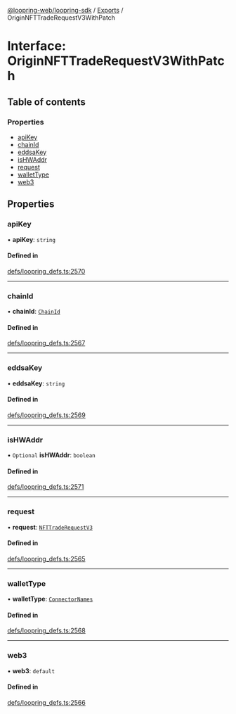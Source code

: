 [@loopring-web/loopring-sdk](../README.md) / [Exports](../modules.md) / OriginNFTTradeRequestV3WithPatch

# Interface: OriginNFTTradeRequestV3WithPatch

## Table of contents

### Properties

- [apiKey](OriginNFTTradeRequestV3WithPatch.md#apikey)
- [chainId](OriginNFTTradeRequestV3WithPatch.md#chainid)
- [eddsaKey](OriginNFTTradeRequestV3WithPatch.md#eddsakey)
- [isHWAddr](OriginNFTTradeRequestV3WithPatch.md#ishwaddr)
- [request](OriginNFTTradeRequestV3WithPatch.md#request)
- [walletType](OriginNFTTradeRequestV3WithPatch.md#wallettype)
- [web3](OriginNFTTradeRequestV3WithPatch.md#web3)

## Properties

### apiKey

• **apiKey**: `string`

#### Defined in

[defs/loopring_defs.ts:2570](https://github.com/Loopring/loopring_sdk/blob/6d0be7c/src/defs/loopring_defs.ts#L2570)

___

### chainId

• **chainId**: [`ChainId`](../enums/ChainId.md)

#### Defined in

[defs/loopring_defs.ts:2567](https://github.com/Loopring/loopring_sdk/blob/6d0be7c/src/defs/loopring_defs.ts#L2567)

___

### eddsaKey

• **eddsaKey**: `string`

#### Defined in

[defs/loopring_defs.ts:2569](https://github.com/Loopring/loopring_sdk/blob/6d0be7c/src/defs/loopring_defs.ts#L2569)

___

### isHWAddr

• `Optional` **isHWAddr**: `boolean`

#### Defined in

[defs/loopring_defs.ts:2571](https://github.com/Loopring/loopring_sdk/blob/6d0be7c/src/defs/loopring_defs.ts#L2571)

___

### request

• **request**: [`NFTTradeRequestV3`](NFTTradeRequestV3.md)

#### Defined in

[defs/loopring_defs.ts:2565](https://github.com/Loopring/loopring_sdk/blob/6d0be7c/src/defs/loopring_defs.ts#L2565)

___

### walletType

• **walletType**: [`ConnectorNames`](../enums/ConnectorNames.md)

#### Defined in

[defs/loopring_defs.ts:2568](https://github.com/Loopring/loopring_sdk/blob/6d0be7c/src/defs/loopring_defs.ts#L2568)

___

### web3

• **web3**: `default`

#### Defined in

[defs/loopring_defs.ts:2566](https://github.com/Loopring/loopring_sdk/blob/6d0be7c/src/defs/loopring_defs.ts#L2566)
